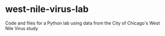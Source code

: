 # west-nile-virus-lab
Code and files for a Python lab using data from the City of Chicago's West Nile Virus study
